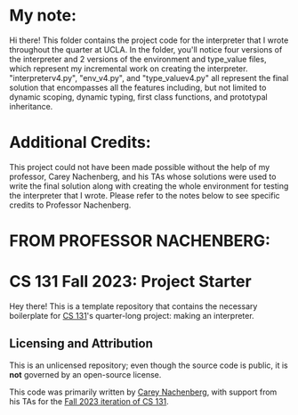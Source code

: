 # My note:
Hi there! This folder contains the project code for the interpreter that I wrote throughout the quarter at UCLA. In the folder, you'll notice four versions of the interpreter and 2 versions of the environment and type_value files, which represent my incremental work on creating the interpreter. "interpreterv4.py", "env_v4.py", and "type_valuev4.py" all represent the final solution that encompasses all the features including, but not limited to dynamic scoping, dynamic typing, first class functions, and prototypal inheritance. 

# Additional Credits:
This project could not have been made possible without the help of my professor, Carey Nachenberg, and his TAs whose solutions were used to write the final solution along with creating the whole environment for testing the interpreter that I wrote. Please refer to the notes below to see specific credits to Professor Nachenberg. 

# FROM PROFESSOR NACHENBERG:
# CS 131 Fall 2023: Project Starter

Hey there! This is a template repository that contains the necessary boilerplate for [CS 131](https://ucla-cs-131.github.io/fall-23-website/)'s quarter-long project: making an interpreter.

## Licensing and Attribution

This is an unlicensed repository; even though the source code is public, it is **not** governed by an open-source license.

This code was primarily written by [Carey Nachenberg](http://careynachenberg.weebly.com/), with support from his TAs for the [Fall 2023 iteration of CS 131](https://ucla-cs-131.github.io/fall-23-website/).
